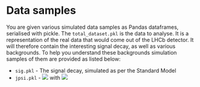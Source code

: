 Data samples
============

You are given various simulated data samples as Pandas dataframes, serialised with pickle. The `total_dataset.pkl` is the data to analyse. It is a representation of the real data that would come out of the LHCb detector. It will therefore contain the interesting signal decay, as well as various backgrounds. To help you understand these backgrounds simulation samples of them are provided as listed below:

* `sig.pkl` - The signal decay, simulated as per the Standard Model
* `jpsi.pkl` - <img src="https://latex.codecogs.com/gif.latex?B^{0}\to J/\psi K^{\ast 0} " /> with <img src="https://latex.codecogs.com/gif.latex? J/\psi \rightarrow \mu\mu " />
